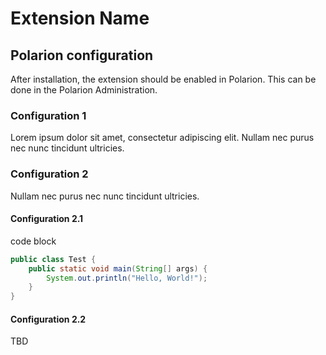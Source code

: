 # Extension Name

## Polarion configuration

After installation, the extension should be enabled in Polarion. This can be done in the Polarion Administration.

### Configuration 1
Lorem ipsum dolor sit amet, consectetur adipiscing elit.
Nullam nec purus nec nunc tincidunt ultricies.

### Configuration 2
Nullam nec purus nec nunc tincidunt ultricies.

#### Configuration 2.1

code block
```java
public class Test {
    public static void main(String[] args) {
        System.out.println("Hello, World!");
    }
}
```

#### Configuration 2.2

TBD